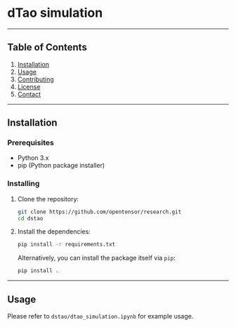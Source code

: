 # dTao simulation

---

## Table of Contents

1. [Installation](#installation)
2. [Usage](#usage)
3. [Contributing](#contributing)
4. [License](#license)
5. [Contact](#contact)

---

## Installation

### Prerequisites

- Python 3.x
- pip (Python package installer)

### Installing

1. Clone the repository:

    ```bash
    git clone https://github.com/opentensor/research.git
    cd dstao
    ```

2. Install the dependencies:

    ```bash
    pip install -r requirements.txt
    ```

    Alternatively, you can install the package itself via `pip`:

    ```bash
    pip install .
    ```

---

## Usage

Please refer to `dstao/dtao_simulation.ipynb` for example usage.